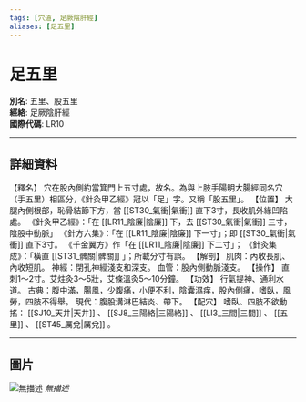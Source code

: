 ```yaml
---
tags: [穴道, 足厥陰肝經]
aliases: [足五里]
---
```


# 足五里

**別名**: 五里、股五里  
**經絡**: 足厥陰肝經  
**國際代碼**: LR10  

---

## 詳細資料
【釋名】
穴在股內側約當箕門上五寸處，故名。為與上肢手陽明大腸經同名穴（手五里）相區分，《針灸甲乙經》冠以「足」字。又稱「股五里」。
【位置】
大腿內側根部，恥骨結節下方，當 [[ST30_氣衝|氣衝]] 直下3寸，長收肌外緣凹陷處。
《針灸甲乙經》：「在 [[LR11_陰廉|陰廉]] 下，去 [[ST30_氣衝|氣衝]] 三寸，陰股中動脈」
《針方六集》：「在 [[LR11_陰廉|陰廉]] 下一寸」；即 [[ST30_氣衝|氣衝]] 直下3寸。
《千金翼方》作「在 [[LR11_陰廉|陰廉]] 下二寸」；
《針灸集成》：「橫直 [[ST31_髀關|髀關]] 」；所載分寸有誤。
【解剖】
肌肉：內收長肌、內收短肌。
神經：閉孔神經淺支和深支。
血管：股內側動脈淺支。
【操作】
直刺1～2寸。艾炷灸3～5壯，艾條溫灸5～10分鐘。
【功效】
行氣提神、通利水道。
古典：腹中滿，腸風，少腹痛，小便不利，陰囊濕痒，股內側痛，嗜臥，風勞，四肢不得舉。
現代：腹股溝淋巴結炎、帶下。
【配穴】
嗜臥、四肢不欲動搖： [[SJ10_天井|天井]] 、 [[SJ8_三陽絡|三陽絡]] 、 [[LI3_三間|三間]] 、 [[五里]] 、 [[ST45_厲兌|厲兌]] 。

---

## 圖片
![無描述](https://yibian.hopto.org/pic/shu16/332.gif)
_無描述_

